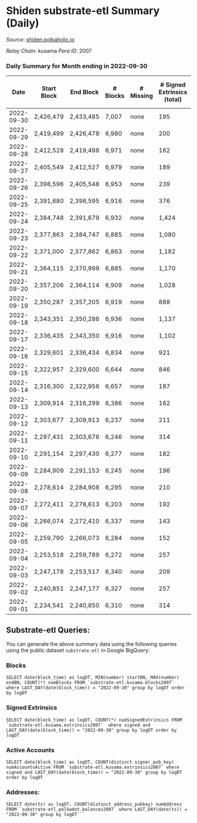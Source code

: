 # Shiden substrate-etl Summary (Daily)

_Source_: [shiden.polkaholic.io](https://shiden.polkaholic.io)

*Relay Chain*: kusama
*Para ID*: 2007



### Daily Summary for Month ending in 2022-09-30


| Date | Start Block | End Block | # Blocks | # Missing | # Signed Extrinsics (total) | # Active Accounts | # Addresses with Balances | # Events | # Transfers | # XCM Transfers In | # XCM Transfers Out |
| ---- | ----------- | --------- | -------- | --------- | --------------------------- | ----------------- | ------------------------- | -------- | ----------- | ------------------ | ------------------- |
| 2022-09-30 | 2,426,479 | 2,433,485 | 7,007 | none  | 195 | 91 | 633,257 | 59,271 | 7,968 ($50,954.84) | 2 ($8.71) | 2 ($3.75) |
| 2022-09-29 | 2,419,499 | 2,426,478 | 6,980 | none  | 200 | 71 |  | 59,967 | 7,946 ($28,326.86) |   |   |
| 2022-09-28 | 2,412,528 | 2,419,498 | 6,971 | none  | 162 | 76 |  | 56,245 | 7,490 ($56,408.28) | 3 ($1.21) | 4 ($2.49) |
| 2022-09-27 | 2,405,549 | 2,412,527 | 6,979 | none  | 189 | 86 |  | 59,917 | 7,857 ($28,770.44) |   | 1 ($0.54) |
| 2022-09-26 | 2,398,596 | 2,405,548 | 6,953 | none  | 239 | 103 |  | 58,843 | 7,615 ($141,491.44) | 3 ($1.74) | 2 ($0.56) |
| 2022-09-25 | 2,391,680 | 2,398,595 | 6,916 | none  | 376 | 138 |  | 58,070 | 7,838 ($58,365.98) | 3 ($0.63) | 2 ($0.31) |
| 2022-09-24 | 2,384,748 | 2,391,679 | 6,932 | none  | 1,424 | 90 |  | 60,162 | 8,446 ($70,075.44) | 3 ($0.30) | 4 ($82.57) |
| 2022-09-23 | 2,377,863 | 2,384,747 | 6,885 | none  | 1,080 | 86 |  | 71,738 | 9,127 ($121,475.94) |   |   |
| 2022-09-22 | 2,371,000 | 2,377,862 | 6,863 | none  | 1,182 | 149 |  | 104,672 | 11,392 ($352,656.28) |   |   |
| 2022-09-21 | 2,364,115 | 2,370,999 | 6,885 | none  | 1,170 | 95 |  | 70,394 | 8,635 ($55,856.26) | 1 ($4.19) |   |
| 2022-09-20 | 2,357,206 | 2,364,114 | 6,909 | none  | 1,028 | 121 |  | 77,354 | 9,321 ($62,716.57) | 1 ($0.20) |   |
| 2022-09-19 | 2,350,287 | 2,357,205 | 6,919 | none  | 888 | 120 | 633,094 | 80,472 | 9,384 ($110,786.35) |   |   |
| 2022-09-18 | 2,343,351 | 2,350,286 | 6,936 | none  | 1,137 | 120 | 633,075 | 81,063 | 9,740 ($56,348.99) | 1 ($209.83) | 1 ($221.14) |
| 2022-09-17 | 2,336,435 | 2,343,350 | 6,916 | none  | 1,102 | 86 | 633,052 | 65,905 | 8,702 ($54,172.40) | 2 ($984.19) | 1 ($0.64) |
| 2022-09-16 | 2,329,601 | 2,336,434 | 6,834 | none  | 921 | 104 | 633,030 | 68,511 | 8,465 ($33,045.11) | 10 ($18.28) | 11 ($24.27) |
| 2022-09-15 | 2,322,957 | 2,329,600 | 6,644 | none  | 846 | 98 | 632,969 | 115,269 | 10,082 ($60,557.81) | 2 ($0.14) | 3 ($0.03) |
| 2022-09-14 | 2,316,300 | 2,322,956 | 6,657 | none  | 187 | 87 | 632,954 | 64,558 | 8,151 ($73,652.98) | 4 ($0.89) | 9 ($0.32) |
| 2022-09-13 | 2,309,914 | 2,316,299 | 6,386 | none  | 162 | 86 | 632,940 | 70,901 | 7,895 ($140,335.95) | 4 ($58.05) | 1 ($53.52) |
| 2022-09-12 | 2,303,677 | 2,309,913 | 6,237 | none  | 211 | 109 | 632,907 | 70,898 | 7,572 ($109,462.37) | 6 ($65.33) | 1 ($65.65) |
| 2022-09-11 | 2,297,431 | 2,303,676 | 6,246 | none  | 314 | 148 |  | 59,541 | 7,502 ($75,657.71) |   | 2 ($1,461.36) |
| 2022-09-10 | 2,291,154 | 2,297,430 | 6,277 | none  | 182 | 96 |  | 65,951 | 8,002 ($90,694.88) |   | 2 ($10.55) |
| 2022-09-09 | 2,284,909 | 2,291,153 | 6,245 | none  | 196 | 104 | 632,929 | 78,284 | 8,620 ($196,700.67) | 2 ($13.23) | 3 ($1.69) |
| 2022-09-08 | 2,278,614 | 2,284,908 | 6,295 | none  | 210 | 95 | 632,893 | 52,301 | 6,846 ($992,404.50) | 1 ($111.42) | 1 ($111.42) |
| 2022-09-07 | 2,272,411 | 2,278,613 | 6,203 | none  | 192 | 92 | 632,871 | 236,858 | 42,781 ($122,049.83) | 1 ($18.38) | 1 ($18.38) |
| 2022-09-06 | 2,266,074 | 2,272,410 | 6,337 | none  | 143 | 77 | 632,847 | 250,601 | 45,676 ($36,241.59) | 1 ($1,663.82) | 1 ($1,663.82) |
| 2022-09-05 | 2,259,790 | 2,266,073 | 6,284 | none  | 152 | 88 | 632,833 | 48,983 | 6,566 ($47,851.35) | 1 ($0.06) | 5 ($25.45) |
| 2022-09-04 | 2,253,518 | 2,259,789 | 6,272 | none  | 257 | 134 | 632,818 | 55,343 | 6,979 ($151,672.71) | 1 ($4.93) |   |
| 2022-09-03 | 2,247,178 | 2,253,517 | 6,340 | none  | 209 | 97 | 632,790 | 53,959 | 7,086 ($380,658.75) | 1  | 1 ($7.94) |
| 2022-09-02 | 2,240,851 | 2,247,177 | 6,327 | none  | 257 | 108 | 632,774 | 59,784 | 7,525 ($361,419.42) | 5 ($4.18) | 6 ($10.30) |
| 2022-09-01 | 2,234,541 | 2,240,850 | 6,310 | none  | 314 | 96 | 632,738 | 51,174 | 6,709 ($105,714.69) | 9 ($8.90) | 1 ($2.81) |

## Substrate-etl Queries:
You can generate the above summary data using the following queries using the public dataset `substrate-etl` in Google BigQuery:


### Blocks
```
SELECT date(block_time) as logDT, MIN(number) startBN, MAX(number) endBN, COUNT(*) numBlocks FROM `substrate-etl.kusama.blocks2007`  where LAST_DAY(date(block_time)) = "2022-09-30" group by logDT order by logDT
```


### Signed Extrinsics
```
SELECT date(block_time) as logDT, COUNT(*) numSignedExtrinsics FROM `substrate-etl.kusama.extrinsics2007`  where signed and LAST_DAY(date(block_time)) = "2022-09-30" group by logDT order by logDT
```


### Active Accounts
```
SELECT date(block_time) as logDT, COUNT(distinct signer_pub_key) numAccountsActive FROM `substrate-etl.kusama.extrinsics2007` where signed and LAST_DAY(date(block_time)) = "2022-09-30" group by logDT order by logDT
```


### Addresses:
```
SELECT date(ts) as logDT, COUNT(distinct address_pubkey) numAddress FROM `substrate-etl.polkadot.balances2007` where LAST_DAY(date(ts)) = "2022-09-30" group by logDT```

